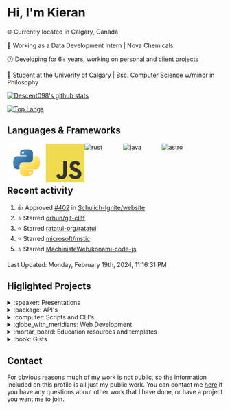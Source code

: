 # Hi, I'm Kieran
 
:globe_with_meridians: Currently located in Calgary, Canada

:office: Working as a Data Development Intern | Nova Chemicals

:clock1: Developing for 6+ years, working on personal and client projects
 
:school: Student at the Univerity of Calgary | Bsc. Computer Science w/minor in Philosophy

[![Descent098's github stats](https://github-readme-stats.vercel.app/api?username=descent098&layout=compact&show_icons=true&hide=stars&count_private=true&hide_title=true)](https://github.com/descent098)

[![Top Langs](https://github-readme-stats.vercel.app/api/top-langs/?username=descent098&size_weight=0.25&count_weight=0.75&layout=compact&hide=markdown,html,css&langs_count=10)](https://github.com/descent098)

## Languages & Frameworks

<a href="https://github.com/Descent098?tab=repositories&q=&type=&language=python" ><img align="left" src="https://raw.githubusercontent.com/github/explore/80688e429a7d4ef2fca1e82350fe8e3517d3494d/topics/python/python.png" width="90px" height="90px" alt="Python"></a>

<a href="https://github.com/Descent098?tab=repositories&q=&type=&language=javascript" ><img align="left" src="https://raw.githubusercontent.com/github/explore/80688e429a7d4ef2fca1e82350fe8e3517d3494d/topics/javascript/javascript.png" width="90px" height="90px" alt="javascript"></a>

<a href="https://github.com/Descent098?tab=repositories&q=&type=&language=rust" ><img align="left" src="https://upload.wikimedia.org/wikipedia/commons/0/0f/Original_Ferris.svg" width="90px" height="90px" alt="rust"></a>

<a href="https://github.com/Descent098?tab=repositories&q=&type=&language=java" ><img align="left" src="https://its.inside.tru.ca/files/2013/02/java.png" width="90px" height="90px" alt="java"></a>

<a href="https://github.com/Descent098?tab=repositories&q=&type=&language=astro" ><img align="left" src="https://www.svgrepo.com/show/373446/astro.svg" width="90px" height="90px" alt="astro"></a>

<br>
</br>
<br>
</br>

## Recent activity

<!--RECENT_ACTIVITY:start-->
1. 👍 Approved [#402](https://github.com/Schulich-Ignite/website/pull/402#pullrequestreview-1887856495) in [Schulich-Ignite/website](https://github.com/Schulich-Ignite/website)
2. ⭐ Starred [orhun/git-cliff](https://github.com/orhun/git-cliff)
3. ⭐ Starred [ratatui-org/ratatui](https://github.com/ratatui-org/ratatui)
4. ⭐ Starred [microsoft/mstic](https://github.com/microsoft/mstic)
5. ⭐ Starred [MachinisteWeb/konami-code-js](https://github.com/MachinisteWeb/konami-code-js)
<!--RECENT_ACTIVITY:end-->

<!--RECENT_ACTIVITY:last_update-->
Last Updated: Monday, February 19th, 2024, 11:16:31 PM
<!--RECENT_ACTIVITY:last_update_end-->

<!-- TODO: Add contact section here -->

## Higlighted Projects

<details>
 <summary>:speaker: Presentations</summary>
 
 <a href="https://kieranwood.ca/basic-web-technologies">
   <img alt-"basic-web-technologies" src="https://github-readme-stats.vercel.app/api/pin/?username=descent098&repo=basic-web-technologies">
 </a>
 
  <a href="https://kieranwood.ca/basic-networking-infastructure">
   <img alt-"basic-networking-infastructure" src="https://github-readme-stats.vercel.app/api/pin/?username=descent098&repo=basic-networking-infastructure">
 </a>
 
  <a href="https://kieranwood.ca/terminal-basics">
   <img alt-"terminal Basics" src="https://github-readme-stats.vercel.app/api/pin/?username=descent098&repo=terminal-basics">
 </a>
 
  <a href="https://kieranwood.ca/static-site-generators">
   <img alt-"static-site-generators" src="https://github-readme-stats.vercel.app/api/pin/?username=descent098&repo=static-site-generators">
 </a>
 
  <a href="https://kieranwood.ca/ci-cd-basics">
   <img alt-"static-site-generators" src="https://github-readme-stats.vercel.app/api/pin/?username=descent098&repo=ci-cd-basics">
 </a>
 
 <a href="https://kieranwood.ca/static-site-hosting">
   <img alt-"static-site-hosting" src="https://github-readme-stats.vercel.app/api/pin/?username=descent098&repo=static-site-hosting">
 </a>

  <a href="https://kieranwood.ca/ezprez-example">
   <img alt-"ezprez-example" src="https://github-readme-stats.vercel.app/api/pin/?username=descent098&repo=ezprez-example">
 </a>

</details>

<details>
 <summary>:package: API's</summary>
 <a href="https://kieranwood.ca/sdu">
   <img alt-"sdu" src="https://github-readme-stats.vercel.app/api/pin/?username=descent098&repo=sdu">
 </a>
 <a href="https://github.com/Descent098/spark">
   <img alt-"spark" src="https://github-readme-stats.vercel.app/api/pin/?username=descent098&repo=spark">
 </a>
 <a href="https://kieranwood.ca/ezspreadsheet">
   <img alt-"ezexcel" src="https://github-readme-stats.vercel.app/api/pin/?username=descent098&repo=ezspreadsheet">
 </a>
 <a href="https://kieranwood.ca/ezprez">
   <img alt-"ezprez" src="https://github-readme-stats.vercel.app/api/pin/?username=descent098&repo=ezprez">
 </a>
 <a href="https://kieranwood.ca/ezshortcut">
   <img alt-"ezshortcut" src="https://github-readme-stats.vercel.app/api/pin/?username=descent098&repo=ezshortcut">
 </a>
  <a href="https://github.com/descent098/pystall">
   <img alt-"pystall" src="https://github-readme-stats.vercel.app/api/pin/?username=descent098&repo=pystall">
 </a>
 <a href="https://github.com/descent098/sws">
   <img alt-"sws" src="https://github-readme-stats.vercel.app/api/pin/?username=descent098&repo=sws">
 </a>
  <a href="https://kieranwood.ca/ezcv">
   <img alt-"ezprez" src="https://github-readme-stats.vercel.app/api/pin/?username=descent098&repo=ezcv">
 </a>

  <a href="https://kieranwood.ca/ez_visual_regression">
   <img alt-"ez_visual_regression" src="https://github-readme-stats.vercel.app/api/pin/?username=descent098&repo=ez_visual_regression">
 </a>
  <a href="https://kieranwood.ca/ez-img-diff">
   <img alt-"ez-img-diff" src="https://github-readme-stats.vercel.app/api/pin/?username=descent098&repo=ez-img-diff">
 </a>
</details>

<details>
 <summary>:computer: Scripts and CLI's</summary>
 <a href="https://github.com/descent098/sws">
   <img alt-"sws" src="https://github-readme-stats.vercel.app/api/pin/?username=descent098&repo=sws">
 </a>
 <a href="https://github.com/descent098/pystall">
   <img alt-"pystall" src="https://github-readme-stats.vercel.app/api/pin/?username=descent098&repo=pystall">
 </a>
 <a href="https://github.com/descent098/ahd">
   <img alt-"ahd" src="https://github-readme-stats.vercel.app/api/pin/?username=descent098&repo=ahd">
 </a>
 <a href="https://github.com/descent098/otp_emoji">
   <img alt-"otp_emoji" src="https://github-readme-stats.vercel.app/api/pin/?username=descent098&repo=otp_emoji">
 </a>
 <a href="https://github.com/couldbejake/spotify2mp3">
   <img alt-"sws" src="https://github-readme-stats.vercel.app/api/pin/?username=descent098&repo=spotify2mp3">
 </a>
  <a href="https://github.com/descent098/installation-script">
   <img alt-"installation-script" src="https://github-readme-stats.vercel.app/api/pin/?username=descent098&repo=installation-script">
 </a>

   <a href="https://kieranwood.ca/ez_visual_regression">
   <img alt-"ez_visual_regression" src="https://github-readme-stats.vercel.app/api/pin/?username=descent098&repo=ez_visual_regression">
 </a>
  <a href="https://kieranwood.ca/ez-img-diff">
   <img alt-"ez-img-diff" src="https://github-readme-stats.vercel.app/api/pin/?username=descent098&repo=ez-img-diff">
 </a>
</details>

<details>
 <summary>:globe_with_meridians: Web Development</summary>


<a href="https://github.com/descent098/HHTTPP">
   <img alt-"HHTTPP" src="https://github-readme-stats.vercel.app/api/pin/?username=descent098&repo=HHTTPP">
 </a>
  <a href="https://kieranwood.ca/ezcv">
   <img alt-"ezcv" src="https://github-readme-stats.vercel.app/api/pin/?username=descent098&repo=ezcv">
 </a>
    <a href="https://kieranwood.ca/ezprez">
   <img alt-"ezprez" src="https://github-readme-stats.vercel.app/api/pin/?username=descent098&repo=ezprez">
 </a>
   <a href="https://github.com/Schulich-ignite/website">
   <img alt-"Schulich ignite site" src="https://github-readme-stats.vercel.app/api/pin/?username=Schulich-ignite&repo=website">
 </a>
  <a href="https://github.com/QU-UP/ezcv-themes">
   <img alt-"ezcv-themes" src="https://github-readme-stats.vercel.app/api/pin/?username=QU-UP&repo=ezcv-themes">
 </a>
   <a href="https://kieranwood.ca/profilicity">
   <img alt-"profilicity" src="https://github-readme-stats.vercel.app/api/pin/?username=descent098&repo=profilicity">
 </a>
  <a href="https://kieranwood.ca/Coder">
   <img alt-"Coder!" src="https://github-readme-stats.vercel.app/api/pin/?username=descent098&repo=Coder">
 </a>
 
  <a href="https://kieranwood.ca/serket">
   <img alt-"serket" src="https://github-readme-stats.vercel.app/api/pin/?username=descent098&repo=serket">
 </a>
 
 <a href="https://kieranwood.ca/glass-portfolio">
   <img alt-"glass-portfolio" src="https://github-readme-stats.vercel.app/api/pin/?username=descent098&repo=glass-portfolio">
 </a>

 
 <a href="https://github.com/Descent098/bored">
   <img alt-"bored" src="https://github-readme-stats.vercel.app/api/pin/?username=descent098&repo=bored">
 </a> 
 
  <a href="https://github.com/Descent098/ignite-site-2019">
   <img alt-"Schulich Ignite" src="https://github-readme-stats.vercel.app/api/pin/?username=Descent098&repo=ignite-site-2019">
 </a>
 <a href="https://github.com/descent098/ideas-plz">
   <img alt-"ideas-plz" src="https://github-readme-stats.vercel.app/api/pin/?username=descent098&repo=ideas-plz">
 </a>
 <a href="https://github.com/descent098/slack-connect-4-bot">
   <img alt-"slack-connect-4-bot" src="https://github-readme-stats.vercel.app/api/pin/?username=descent098&repo=slack-connect-4-bot">
 </a>
 <a href="https://github.com/descent098/markdown-writer">
   <img alt-"markdown-writer" src="https://github-readme-stats.vercel.app/api/pin/?username=descent098&repo=markdown-writer">
 </a>
   <a href="https://github.com/Descent098/ezcv-frontend">
   <img alt-"ezcv-frontend" src="https://github-readme-stats.vercel.app/api/pin/?username=descent098&repo=ezcv-frontend">
 </a>

   <a href="https://kieranwood.ca/ez_visual_regression">
   <img alt-"ez_visual_regression" src="https://github-readme-stats.vercel.app/api/pin/?username=descent098&repo=ez_visual_regression">
 </a>
 

 
</details>

<details>
  <summary>:mortar_board: Education resources and templates</summary>
<a href="https://github.com/descent098/HHTTPP">
   <img alt-"HHTTPP" src="https://github-readme-stats.vercel.app/api/pin/?username=descent098&repo=HHTTPP">
 </a>
<a href="https://github.com/descent098/power-of-paths">
   <img alt-"power-of-paths" src="https://github-readme-stats.vercel.app/api/pin/?username=descent098&repo=power-of-paths">
 </a>
 
<a href="https://github.com/descent098/hashing">
   <img alt-"Hashing" src="https://github-readme-stats.vercel.app/api/pin/?username=descent098&repo=hashing">
 </a>
 <a href="https://github.com/descent098/compression">
   <img alt-"compression" src="https://github-readme-stats.vercel.app/api/pin/?username=descent098&repo=compression">
 </a>
 <a href="https://github.com/descent098/taxonomies">
   <img alt-"taxonomies" src="https://github-readme-stats.vercel.app/api/pin/?username=descent098&repo=taxonomies">
 </a>
 <a href="https://github.com/descent098/simple-otp">
   <img alt-"simple-otp" src="https://github-readme-stats.vercel.app/api/pin/?username=descent098&repo=simple-otp">
 </a>
 <a href="https://github.com/descent098/Diffie-Hellman">
   <img alt-"Diffie-Hellman" src="https://github-readme-stats.vercel.app/api/pin/?username=descent098&repo=Diffie-Hellman">
 </a>
 <a href="https://github.com/descent098/projects-experiments">
   <img alt-"projects-experiments" src="https://github-readme-stats.vercel.app/api/pin/?username=descent098&repo=projects-experiments">
 </a>
 <a href="https://github.com/canadian-coding/python-package-template">
   <img alt-"python-package-template" src="https://github-readme-stats.vercel.app/api/pin/?username=canadian-coding&repo=python-package-template">
 </a>
 <a href="https://github.com/canadian-coding/posts">
   <img alt-"posts" src="https://github-readme-stats.vercel.app/api/pin/?username=canadian-coding&repo=posts">
 </a>
  <a href="https://github.com/Descent098/spark">
   <img alt-"spark" src="https://github-readme-stats.vercel.app/api/pin/?username=descent098&repo=spark">
 </a>
 
<a href="https://github.com/Descent098/web-comissioner-training">
   <img alt-"web-comissioner-training" src="https://github-readme-stats.vercel.app/api/pin/?username=descent098&repo=web-comissioner-training">
 </a>
 
 <a href="https://github.com/Descent098/ezcv-http">
   <img alt-"ezcv-http" src="https://github-readme-stats.vercel.app/api/pin/?username=descent098&repo=ezcv-http">
 </a>
   <a href="https://kieranwood.ca/serket">
   <img alt-"serket" src="https://github-readme-stats.vercel.app/api/pin/?username=descent098&repo=serket">
 </a>
</details>


<details>
 <summary>:book: Gists </summary>
 
 <a href="https://gist.github.com/Descent098/dae85d0235acce5322bf1277d1372a7e"> Word Similarity in python </a>
 

 <a href="https://gist.github.com/Descent098/783f68e1e3943e8796a3aaf8a14f8013">Sockets </a>
 
 
 <a href="https://gist.github.com/Descent098/526a4e65ed580b75e2867eee95797479"> Native windows shortcuts </a> 
 
 <a href="https://gist.github.com/Descent098/ab3bc88425c71e36f3583d916b9ee2b9"> Operating system basics </a>
 
</details>

## Contact

For obvious reasons much of my work is not public, so the information included on this profile is all just my public work. You can contact me [here](https://kieranwood.ca#contact) if you have any questions about other work that I have done, or have a project you want me to join.


